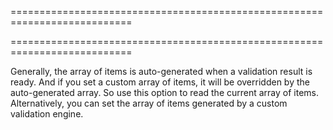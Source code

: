 ===========================================================================
<!--merge--><!--/merge-->
===========================================================================

<!--fullDescription-->
Generally, the array of items is auto-generated when a validation result is ready. And if you set a custom array of items, it will be overridden by the auto-generated array. So use this option to read the current array of items. Alternatively, you can set the array of items generated by a custom validation engine.
<!--/fullDescription-->
